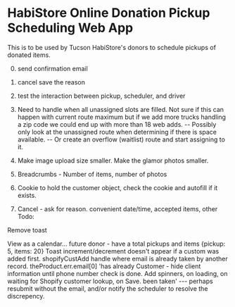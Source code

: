 # HabiStore Online Donation Pickup Scheduling Web App

This is to be used by Tucson HabiStore's donors to schedule pickups of donated items.

00) send confirmation email

0) cancel save the reason 
0) test the interaction between pickup, scheduler, and driver

1) Need to handle when all unassigned slots are filled. Not sure if this can happen with current route maximum but if we add more trucks handling a zip code we could end up with more than 18 web adds.
-- Possibly only look at the unassigned route when determining if there is space available. 
-- Or create an overflow (waitlist) route and start assigning to it. 
4) Make image upload size smaller. Make the glamor photos smaller.
5) Breadcrumbs - Number of items, number of photos
6) Cookie to hold the customer object, check the cookie and autofill if it exists.
7) Cancel - ask for reason. convenient date/time, accepted items, other
Todo:




Remove toast

View as a calendar... future
donor - have a total pickups and items {pickup: 5, items: 20}
Toast increment/decrement doesn't appear if a custom was added first.
shopifyCustAdd handle where email is already taken by another record. theProduct.err.email[0] 'has already 
Customer - hide client information until phone number check is done.
Add spinners, on loading, on waiting for Shopify customer lookup, on Save.
been taken'
--- perhaps resubmit without the email, and/or notify the scheduler to resolve the discrepency.
